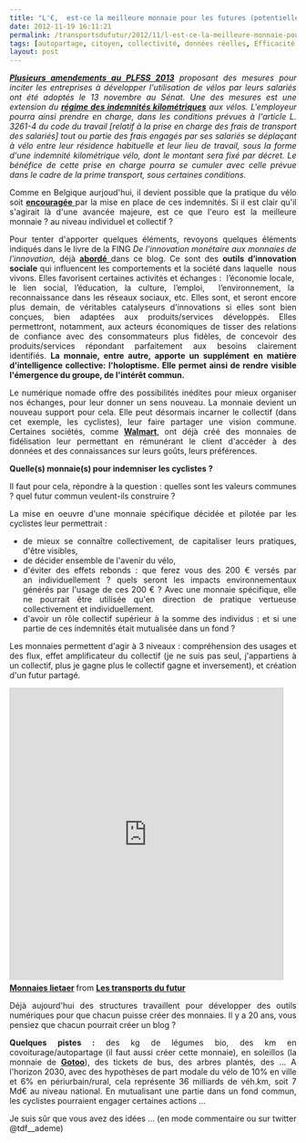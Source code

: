 ```yaml
---
title: "L'€,  est-ce la meilleure monnaie pour les futures (potentielles) indemnités vélo ?"
date: 2012-11-19 16:11:21
permalink: /transportsdufutur/2012/11/l-est-ce-la-meilleure-monnaie-pour-les-futures-potentielles-indemnites-velo.html
tags: [autopartage, citoyen, collectivité, données réelles, Efficacité énergétique, innovation, intelligence collective, monnaie complémentaire, multimodes, vélo]
layout: post
---
```


<p style="text-align: justify;"><em><strong><a href="http://www.senat.fr/petite-loi-ameli/2012-2013/103.html" target="_blank">Plusieurs amendements au PLFSS 2013</a></strong> proposant des mesures pour inciter les entreprises à développer l'utilisation de vélos par leurs salariés ont été adoptés le 13 novembre au Sénat. Une des mesures est une extension du <strong><a href="https://gabrielplassat.github.io/transportsdufutur/impots-taxes-entreprise/frais-de-deplacement-frais-reels-frais-kilometriques_28903.html" target="_self">régime des indemnités kilométriques</a></strong> aux vélos. L'employeur pourra ainsi prendre en charge, dans les conditions prévues à l'article L. 3261-4 du code du travail [relatif à la prise en charge des frais de transport des salariés] tout ou partie des frais engagés par ses salariés se déplaçant à vélo entre leur résidence habituelle et leur lieu de travail, sous la forme d'une indemnité kilométrique vélo, dont le montant sera fixé par décret. Le bénéfice de cette prise en charge pourra se cumuler avec celle prévue dans le cadre de la prime transport, sous certaines conditions.</em></p> <p style="text-align: justify;">Comme en Belgique aurjoud'hui, il devient possible que la pratique du vélo soit <a href="http://velobuc.free.fr/impots.html" target="_blank"><strong>encouragée</strong> </a>par la mise en place de ces indemnités. Si il est clair qu'il s'agirait là d'une avancée majeure, est ce que l'euro est la meilleure monnaie ? au niveau individuel et collectif ?</p> <p style="text-align: justify;">Pour tenter d'apporter quelques éléments, revoyons quelques éléments indiqués dans le livre de la FING <em>De l'innovation monétaire aux monnaies de l'innovation, </em>déjà <a href="https://gabrielplassat.github.io/transportsdufutur/2012/03/innovations-monnaies-les-problemes-complexes-ne-seront-jamais-resolues-par-des-solutions-simples.html" target="_blank"><strong>abordé</strong> </a>dans ce blog. Ce sont des <strong>outils d’innovation sociale</strong> qui influencent les comportements et la société dans laquelle  nous vivons. Elles favorisent certaines activités et échanges :  l’économie locale,  le lien social, l’éducation, la culture, l’emploi,  l’environnement, la  reconnaissance dans les réseaux sociaux, etc. Elles sont, et seront encore plus demain, de véritables catalyseurs d'innovations si elles sont bien conçues, bien adaptées aux produits/services développés. Elles permettront, notamment, aux acteurs économiques de tisser des relations de confiance avec des consommateurs plus fidèles, de concevoir des produits/services répondant parfaitement aux besoins clairement identifiés. <strong>La monnaie, entre autre, apporte un supplément en matière d'intelligence collective: l'holoptisme. Elle permet ainsi de rendre visible l'émergence du groupe, de l'intérêt commun. </strong></p>   <!--more-->  <p style="text-align: justify;">Le numérique nomade offre des possibilités inédites pour mieux organiser nos échanges, pour leur donner un sens nouveau. La monnaie devient un nouveau support pour cela. Elle peut désormais incarner le collectif (dans cet exemple, les cyclistes), leur faire partager une vision commune. Certaines sociétés, comme <strong><a href="http://www.fastcompany.com/3003037/walmart-launches-goodies-co-food-subscription-service-delivers-artisanal-eats-your-door?utm_source=twitter&utm_medium=feed&utm_campaign=Feed%3A+fastcompany%2Fheadlines+%28Fast+Company%29" target="_blank">Walmart</a></strong>, ont déjà créé des monnaies de fidélisation leur permettant en rémunérant le client d'accéder à des données et des connaissances sur leurs goûts, leurs préférences.</p> <p style="text-align: justify;"><strong>Quelle(s) monnaie(s) pour indemniser les cyclistes ?</strong></p> <p style="text-align: justify;">Il faut pour cela, répondre à la question : quelles sont les valeurs communes ? quel futur commun veulent-ils construire ?</p> <p style="text-align: justify;">La mise en oeuvre d'une monnaie spécifique décidée et pilotée par les cyclistes leur permettrait :</p> <ul> <li> <div style="text-align: justify;">de mieux se connaître collectivement, de capitaliser leurs pratiques, d'être visibles,</div> </li> <li> <div style="text-align: justify;">de décider ensemble de l'avenir du vélo,</div> </li> <li> <div style="text-align: justify;">d'éviter des effets rebonds : que ferez vous des 200 € versés par an individuellement ? quels seront les impacts environnementaux générés par l'usage de ces 200 € ? Avec une monnaie spécifique, elle ne pourrait être utilisée qu'en direction de pratique vertueuse collectivement et individuellement.</div> </li> <li> <div style="text-align: justify;">d'avoir un rôle collectif supérieur à la somme des individus : et si une partie de ces indemnités était mutualisée dans un fond ?</div> </li> </ul> <p style="text-align: justify;">Les monnaies permettent d'agir à 3 niveaux : compréhension des usages et des flux, effet amplificateur du collectif (je ne suis pas seul, j'appartiens à un collectif, plus je gagne plus le collectif gagne et inversement), et création d'un futur partagé.</p> <iframe frameborder="0" height="511" marginheight="0" marginwidth="0" scrolling="no" src="http://fr.slideshare.net/slideshow/embed_code/15243228" style="border: 1px solid #CCC; border-width: 1px 1px 0; margin-bottom: 5px;" width="479"> </iframe> <div style="margin-bottom: 5px;"> <strong> <a href="http://fr.slideshare.net/transportsdufutur/monnaies-lietaer" target="_blank" title="Monnaies lietaer">Monnaies lietaer</a> </strong> from <strong><a href="http://fr.slideshare.net/transportsdufutur" target="_blank">Les transports du futur</a></strong> </div> <p style="text-align: justify;">Déjà aujourd'hui des structures travaillent pour développer des outils numériques pour que chacun puisse créer des monnaies. Il y a 20 ans, vous pensiez que chacun pourrait créer un blog ?</p> <p style="text-align: justify;"><strong>Quelques pistes :</strong> des kg de légumes bio, des km en covoiturage/autopartage (il faut aussi créer cette monnaie), en soleillos (la monnaie de <strong><a href="http://www.gotoo.eu/accueil.html" target="_blank">Gotoo</a></strong>), des tickets de bus, des arbres plantés, des ... A l'horizon 2030, avec des hypothèses de part modale du vélo de 10% en ville et 6% en périurbain/rural, cela représente 36 milliards de véh.km, soit 7 Md€ au niveau national. En mutualisant une partie dans un fond commun, les cyclistes pourraient engager certaines actions ...</p> <p style="text-align: justify;">Je suis sûr que vous avez des idées ... (en mode commentaire ou sur twitter @tdf__ademe)</p>
